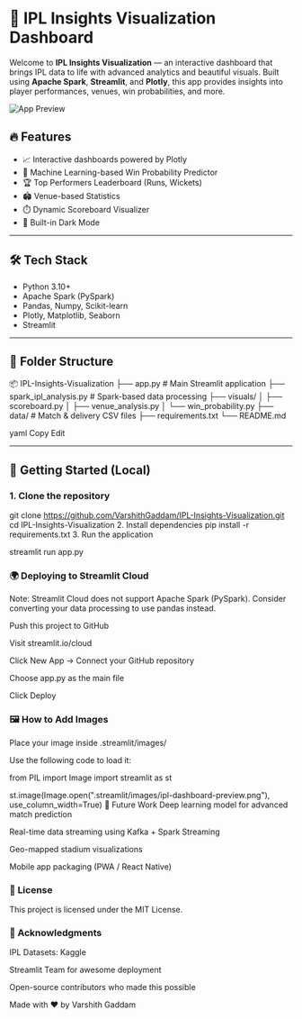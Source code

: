# 🏏 IPL Insights Visualization Dashboard

Welcome to **IPL Insights Visualization** — an interactive dashboard that brings IPL data to life with advanced analytics and beautiful visuals. Built using **Apache Spark**, **Streamlit**, and **Plotly**, this app provides insights into player performances, venues, win probabilities, and more.

![App Preview](https://ibb.co/qM9sBXL0)



## 🔥 Features

- 📈 Interactive dashboards powered by Plotly
- 🧠 Machine Learning-based Win Probability Predictor
- 🏆 Top Performers Leaderboard (Runs, Wickets)
- 🏟️ Venue-based Statistics
- ⏱️ Dynamic Scoreboard Visualizer
- 🌙 Built-in Dark Mode

---

## 🛠️ Tech Stack

- Python 3.10+
- Apache Spark (PySpark)
- Pandas, Numpy, Scikit-learn
- Plotly, Matplotlib, Seaborn
- Streamlit

---

## 📁 Folder Structure

📦 IPL-Insights-Visualization ├── app.py # Main Streamlit application ├── spark_ipl_analysis.py # Spark-based data processing ├── visuals/ │ ├── scoreboard.py │ ├── venue_analysis.py │ └── win_probability.py ├── data/ # Match & delivery CSV files ├── requirements.txt └── README.md

yaml
Copy
Edit

---

## 🚀 Getting Started (Local)

### 1. Clone the repository
git clone https://github.com/VarshithGaddam/IPL-Insights-Visualization.git
cd IPL-Insights-Visualization
2. Install dependencies
pip install -r requirements.txt
3. Run the application

streamlit run app.py
### 🌍 Deploying to Streamlit Cloud
Note: Streamlit Cloud does not support Apache Spark (PySpark). Consider converting your data processing to use pandas instead.

Push this project to GitHub

Visit streamlit.io/cloud

Click New App → Connect your GitHub repository

Choose app.py as the main file

Click Deploy

### 🖼️ How to Add Images
Place your image inside .streamlit/images/

Use the following code to load it:


from PIL import Image
import streamlit as st

st.image(Image.open(".streamlit/images/ipl-dashboard-preview.png"), use_column_width=True)
🧠 Future Work
Deep learning model for advanced match prediction

Real-time data streaming using Kafka + Spark Streaming

Geo-mapped stadium visualizations

Mobile app packaging (PWA / React Native)

### 📄 License
This project is licensed under the MIT License.

### 🙌 Acknowledgments
IPL Datasets: Kaggle

Streamlit Team for awesome deployment

Open-source contributors who made this possible

Made with ❤️ by Varshith Gaddam
